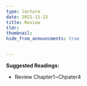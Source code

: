 ```yaml
---
type: lecture
date: 2021-11-15
title: Review
tldr: 
thumbnail: 
hide_from_announcments: true


---
```

**Suggested Readings:**
- Review Chapter1~Chpater4

